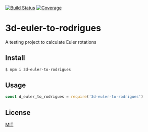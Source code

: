 [![Build Status](https://github.com/kaelzhang/3d-euler-to-rodrigues/actions/workflows/nodejs.yml/badge.svg)](https://github.com/kaelzhang/3d-euler-to-rodrigues/actions/workflows/nodejs.yml)
[![Coverage](https://codecov.io/gh/kaelzhang/3d-euler-to-rodrigues/branch/master/graph/badge.svg)](https://codecov.io/gh/kaelzhang/3d-euler-to-rodrigues)

# 3d-euler-to-rodrigues

A testing project to calculate Euler rotations

## Install

```sh
$ npm i 3d-euler-to-rodrigues
```

## Usage

```js
const d_euler_to_rodrigues = require('3d-euler-to-rodrigues')
```

## License

[MIT](LICENSE)
